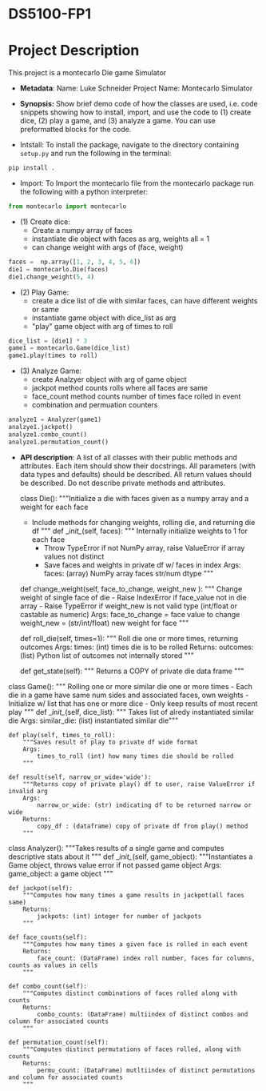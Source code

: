 # DS5100-FP1

# Project Description 

This project is a montecarlo Die game Simulator

-   **Metadata**: 
Name: Luke Schneider
Project Name: Montecarlo Simulator



-   **Synopsis:** Show brief demo code of how the classes are used, i.e.
    code snippets showing how to install, import, and use the code
    to (1) create dice, (2) play a game, and (3) analyze a game. You can
    use preformatted blocks for the code.

-   Intstall: 
    To install the package, navigate to the directory containing `setup.py` and run the following in the terminal:

```bash
pip install .
```
-   Import: 
    To Import the montecarlo file from the montecarlo package run the following with a python interpreter:

```python
from montecarlo import montecarlo
```

- (1) Create dice:
    - Create a numpy array of faces
    - instantiate die object with faces as arg, weights all = 1
    - can change weight with args of (face, weight)

```python
faces =  np.array([1, 2, 3, 4, 5, 6])
die1 = montecarlo.Die(faces)
die1.change_weight(5, 4)
```

- (2) Play Game:
    - create a dice list of die with similar faces, can have different weights or same
    - instantiate game object with dice_list as arg
    - "play" game object with arg of times to roll

```python
dice_list = [die1] * 3
game1 = montecarlo.Game(dice_list)
game1.play(times to roll)
```

- (3) Analyze Game: 
    - create Analzyer object with arg of game object
    - jackpot method counts rolls where all faces are same
    - face_count method counts number of times face rolled in event
    - combination and permuation counters
```python
analyze1 = Analyzer(game1)
analzye1.jackpot()
analyze1.combo_count()
analyze1.permutation_count()
```



-   **API description**: A list of all classes with their public methods
    and attributes. Each item should show their docstrings. All
    parameters (with data types and defaults) should be described. All
    return values should be described. Do not describe private methods
    and attributes.

    class Die():
    """Initialize a die with faces given as a numpy array and a weight for each face
    - Include methods for changing weights, rolling die, and returning die df
    """
    def \__init\__(self, faces):
        """ Internally initialize weights to 1 for each face
        - Throw TypeError if not NumPy array, raise ValueError if array values not distinct
        - Save faces and weights in private df w/ faces in index
        Args:
            faces: (array) NumPy array faces str/num dtype
        """

    def change_weight(self, face_to_change, weight_new ):
        """ Change weight of single face of die
        - Raise IndexError if face_value not in die array
        - Raise TypeError if weight_new is not valid type (int/float or castable as numeric)
        Args:
            face_to_change = face value to change
            weight_new = (str/int/float) new weight for face
        """

    def roll_die(self, times=1):
        """ Roll die one or more times, returning outcomes
        Args:
            times: (int) times die is to be rolled
        Returns:
            outcomes: (list) Python list of outcomes not internally stored
        """

    def get_state(self):
        """ Returns a COPY of private die data frame
        """
        

class Game():
    """ Rolling one or more similar die one or more times
    - Each die in a game have same num sides and associated faces, own weights
    - Initialize w/ list that has one or more dice
    - Only keep results of most recent play
    """
    def \__init\__(self, dice_list):
        """ Takes list of alredy instantiated similar die
        Args:
            similar_die: (list) instantiated similar die"""


    def play(self, times_to_roll):
        """Saves result of play to private df wide format 
        Args:
            times_to_roll (int) how many times die should be rolled
        """

    def result(self, narrow_or_wide='wide'):
        """Returns copy of private play() df to user, raise ValueError if invalid arg
        Args:
            narrow_or_wide: (str) indicating df to be returned narrow or wide
        Returns:
            copy_df : (dataframe) copy of private df from play() method
        """


class Analyzer():
    """Takes results of a single game and computes descriptive stats about it
    """
    def \__init\__(self, game_object):
        """Instantiates a Game object, throws value error if not passed game object
        Args:
            game_object: a game object 
        """
  


    def jackpot(self):
        """Computes how many times a game results in jackpot(all faces same)
        Returns:
            jackpots: (int) integer for number of jackpots
        """

    def face_counts(self):
        """Computes how many times a given face is rolled in each event
        Returns:
            face_count: (DataFrame) index roll number, faces for columns, counts as values in cells
        """

    def combo_count(self):
        """Computes distinct combinations of faces rolled along with counts
        Returns:
            combo_counts: (DataFrame) multiindex of distinct combos and column for associated counts
        """

    def permutation_count(self):
        """Computes distinct permutations of faces rolled, along with counts
        Returns:
            permu_count: (DataFrame) mutltiindex of distinct permutations and column for associated counts
        """
    
